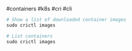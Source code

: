 #containers #k8s #cri #cli 

``` powershell
# Show a list of downloaded container images
sudo crictl images

# List containers
sudo crictl images
```